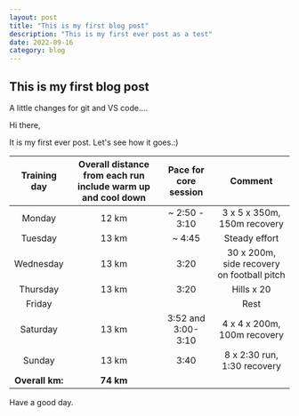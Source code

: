 ```yaml
---
layout: post
title: "This is my first blog post"
description: "This is my first ever post as a test"
date: 2022-09-16
category: blog
---
```



## This is my first blog post

A little changes for git and VS code....

Hi there,

It is my first ever post. Let's see how it goes.:)


| Training day | Overall distance from each run include warm up and cool down        | Pace for core session           |  Comment|
|:-------------:|:-------------:|:------------:|:-----------------:|
| Monday        | 12 km         | ~ 2:50 - 3:10|    3 x 5 x 350m, 150m recovery |
| Tuesday       | 13 km         |   ~ 4:45     |    Steady effort |
| Wednesday     | 13 km     |    3:20        |  30 x 200m, side recovery on football pitch |
| Thursday      |     13 km     |       3:20        | Hills x 20 |
| Friday        |               |               |   Rest |
| Saturday      |    13 km      |  3:52 and 3:00-3:10             | 4 x 4 x 200m, 100m recovery |
| Sunday        |     13 km     |  3:40             | 8 x 2:30 run, 1:30 recovery |
|**Overall km:**|  **74  km**|               |   |



Have a good day.
